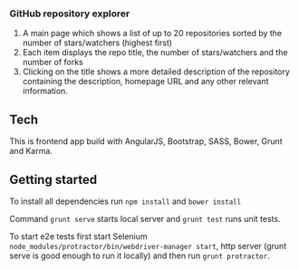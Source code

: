 ### GitHub repository explorer

1. A main page which shows a list of up to 20 repositories sorted by the number of stars/watchers (highest first)
1. Each item displays the repo title, the number of stars/watchers and the number of forks
1. Clicking on the title shows a more detailed description of the repository containing the description, homepage URL and any other relevant information.

## Tech

This is frontend app build with AngularJS, Bootstrap, SASS, Bower, Grunt and Karma.


## Getting started

To install all dependencies run `npm install` and `bower install`

Command `grunt serve` starts local server and `grunt test` runs unit tests. 

To start e2e tests first start Selenium `node_modules/protractor/bin/webdriver-manager start`, http server (grunt serve is good enough to run it locally) and then run `grunt protractor`.
